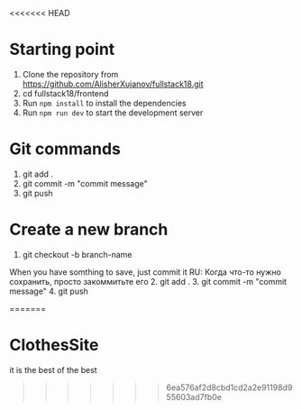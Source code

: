 <<<<<<< HEAD
# Starting point
1. Clone the repository from https://github.com/AlisherXujanov/fullstack18.git
2. cd fullstack18/frontend
3. Run `npm install` to install the dependencies
4. Run `npm run dev` to start the development server


# Git commands
1. git add .
2. git commit -m "commit message"
3. git push



# Create a new branch
1. git checkout -b branch-name

When you have somthing to save, just commit it 
RU: Когда что-то нужно сохранить, просто закоммитьте его
2. git add .
3. git commit -m "commit message"
4. git push







=======
# ClothesSite
it is the best of the best
>>>>>>> 6ea576af2d8cbd1cd2a2e91198d955603ad7fb0e

